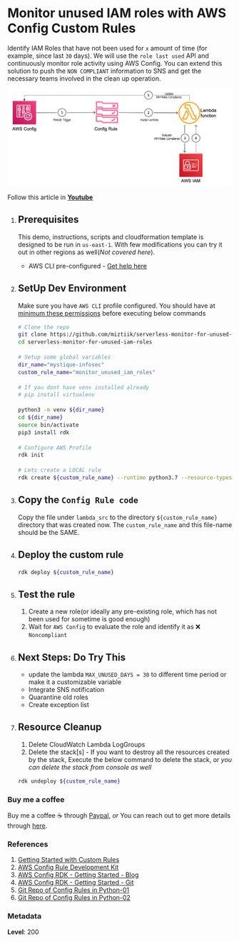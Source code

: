 # Monitor unused IAM roles with AWS Config Custom Rules

 Identify IAM Roles that have not been used for `x` amount of time (for example, since last `30` days). We will use the `role last used` API  and continuously monitor role activity using AWS Config. You can extend this solution to push the `NON COMPLIANT` information to SNS and get the necessary teams involved in the clean up operation.

   ![Monitor unused IAM roles with AWS Config Custom Rules](images/miztiik_github_aws_config_monitor_unused_iam_roles.png)

  Follow this article in **[Youtube](https://youtube.com/c/ValaxyTechnologies)**

1. ## Prerequisites

    This demo, instructions, scripts and cloudformation template is designed to be run in `us-east-1`. With few modifications you can try it out in other regions as well(_Not covered here_).

    - AWS CLI pre-configured - [Get help here](https://youtu.be/TPyyfmQte0U)

1. ## SetUp Dev Environment

    Make sure you have `AWS CLI` profile configured. You should have at [minimum these permissions](https://github.com/awslabs/aws-config-rdk/blob/master/policy/rdk-minimum-permissions.json) before executing below commands

    ```sh
    # Clone the repo
    git clone https://github.com/miztiik/serverless-monitor-for-unused-iam-roles.git
    cd serverless-monitor-for-unused-iam-roles

    # Setup some global variables
    dir_name="mystique-infosec"
    custom_rule_name="monitor_unused_iam_roles"

    # If you dont have venv installed already
    # pip install virtualenv

    python3 -m venv ${dir_name}
    cd ${dir_name}
    source bin/activate
    pip3 install rdk

    # Configure AWS Profile
    rdk init

    # Lets create a LOCAL rule
    rdk create ${custom_rule_name} --runtime python3.7 --resource-types AWS::IAM::Role
    ```

1. ## Copy the `Config Rule code`

    Copy the file under `lambda_src` to the directory `${custom_rule_name}` directory that was created now. The `custom_rule_name` and this file-name should be the SAME.

1. ## Deploy the custom rule

    ```sh
    rdk deploy ${custom_rule_name}
    ```

1. ## Test the rule

    1. Create a new role(or ideally any pre-existing role, which has not been used for sometime is good enough)
    1. Wait for `AWS Config` to evaluate the role and identify it as :x: `Noncompliant`

1. ## Next Steps: Do Try This

    - update the lambda `MAX_UNUSED_DAYS = 30` to different time period or make it a customizable variable
    - Integrate SNS notification
    - Quarantine old roles
    - Create exception list

1. ## Resource Cleanup

    1. Delete CloudWatch Lambda LogGroups
    1. Delete the stack[s] - If you want to destroy all the resources created by the stack, Execute the below command to delete the stack, or _you can delete the stack from console as well_

      ```sh
      rdk undeploy ${custom_rule_name}
      ```

### Buy me a coffee

Buy me a coffee ☕ through [Paypal](https://paypal.me/valaxy), _or_ You can reach out to get more details through [here](https://youtube.com/c/valaxytechnologies/about).

### References

1. [Getting Started with Custom Rules](https://docs.aws.amazon.com/config/latest/developerguide/evaluate-config_develop-rules_getting-started.html)
1. [AWS Config Rule Development Kit](https://aws.amazon.com/blogs/mt/introducing-the-aws-config-rule-development-kit-rdk/)
1. [AWS Config RDK - Getting Started - Blog](https://aws.amazon.com/blogs/mt/how-to-develop-custom-aws-config-rules-using-the-rule-development-kit/)
1. [AWS Config RDK - Getting Started - Git](https://github.com/awslabs/aws-config-rdk)
1. [Git Repo of Config Rules in Python-01](https://github.com/awslabs/aws-config-rules/tree/master/python)
1. [Git Repo of Config Rules in Python-02](https://github.com/dome9/cloud-bots/tree/master/bots)

### Metadata

**Level**: 200
